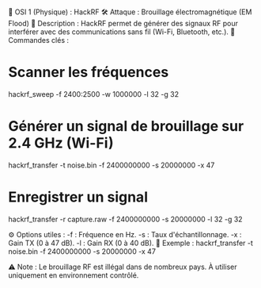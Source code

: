 🔹 OSI 1 (Physique) : HackRF
🛠 Attaque : Brouillage électromagnétique (EM Flood)
📌 Description : HackRF permet de générer des signaux RF pour interférer avec des communications sans fil (Wi-Fi, Bluetooth, etc.).
🔑 Commandes clés :
# Scanner les fréquences
hackrf_sweep -f 2400:2500 -w 1000000 -l 32 -g 32

# Générer un signal de brouillage sur 2.4 GHz (Wi-Fi)
hackrf_transfer -t noise.bin -f 2400000000 -s 20000000 -x 47

# Enregistrer un signal
hackrf_transfer -r capture.raw -f 2400000000 -s 20000000 -l 32 -g 32

⚙️ Options utiles :
-f : Fréquence en Hz.
-s : Taux d'échantillonnage.
-x : Gain TX (0 à 47 dB).
-l : Gain RX (0 à 40 dB).
📌 Exemple :
hackrf_transfer -t noise.bin -f 2400000000 -s 20000000 -x 47

⚠️ Note : Le brouillage RF est illégal dans de nombreux pays. À utiliser uniquement en environnement contrôlé.
